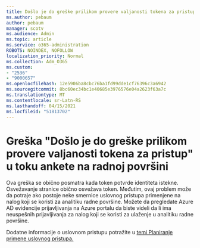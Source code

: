 ```yaml
---
title: Došlo je do greške prilikom provere valjanosti tokena za pristup tokom nalaženja anatike radne površine
ms.author: pebaum
author: pebaum
manager: scotv
ms.audience: Admin
ms.topic: article
ms.service: o365-administration
ROBOTS: NOINDEX, NOFOLLOW
localization_priority: Normal
ms.collection: Adm_O365
ms.custom:
- "2536"
- "9000657"
ms.openlocfilehash: 12e5906ba8cbc76ba1fd99dde1cf76396c3a6942
ms.sourcegitcommit: 8bc60ec34bc1e40685e3976576e04a2623f63a7c
ms.translationtype: MT
ms.contentlocale: sr-Latn-RS
ms.lasthandoff: 04/15/2021
ms.locfileid: "51813702"
---
```

# <a name="there-was-an-error-validating-access-token-error-during-desktop-analytics-onboarding"></a>Greška "Došlo je do greške prilikom provere valjanosti tokena za pristup" u toku ankete na radnoj površini

Ova greška se obično posmatra kada token potvrde identiteta istekne. Osvežavanje stranice obično osvežava token. Međutim, ovaj problem može da potraje ako postoje neke smernice uslovnog pristupa primenjene na nalog koji se koristi za analitiku radne površine. Možete da pregledate Azure AD evidencije prijavljivanja na Azure portalu da biste videli da li ima neuspešnih prijavljivanja za nalog koji se koristi za ulaženje u analitiku radne površine.

Dodatne informacije o uslovnom pristupu potražite u [temi Planiranje primene uslovnog pristupa.](https://docs.microsoft.com/azure/active-directory/conditional-access/plan-conditional-access)
